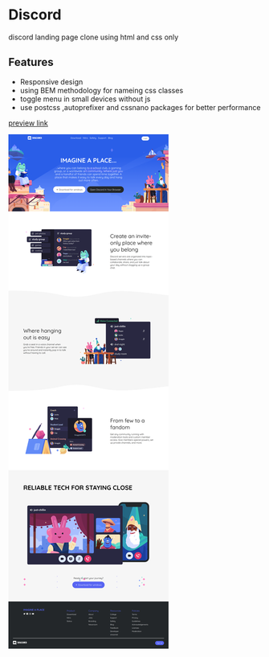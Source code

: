 # Discord

discord landing page clone using html and css only

## Features

- Responsive design
- using BEM methodology for nameing css classes
- toggle menu in small devices without js
- use postcss ,autoprefixer and cssnano packages for better performance

[preview link](https://discord-clone-yousef.netlify.app/)

![preview link](./assets/images/rm-discord.png)
